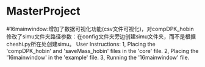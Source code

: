 # MasterProject
#16mainwindow:增加了数据可视化功能(csv文件可视化)，对compDPK_hobin修改了simu文件夹路径参数：在config文件夹旁边创建simu文件夹，而不是根据cheshi.py所在处创建simu。
User Instructions:
1, Placing the 'compDPK_hobin' and 'saveMass_hobin' files in the 'core' file.
2, Placing the '16mainwindow' in the 'example' file.
3, Running the '16mainwindow' file.
